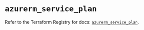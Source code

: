 # `azurerm_service_plan`

Refer to the Terraform Registry for docs: [`azurerm_service_plan`](https://registry.terraform.io/providers/hashicorp/azurerm/3.113.0/docs/resources/service_plan).
